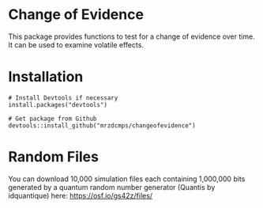 # Change of Evidence
This package provides functions to test for a change of evidence over time. It can be used to examine volatile effects.

  # Installation

    # Install Devtools if necessary
    install.packages("devtools")
    
    # Get package from Github
    devtools::install_github("mrzdcmps/changeofevidence")
    
  # Random Files
  
  You can download 10,000 simulation files each containing 1,000,000 bits generated by a quantum random number generator (Quantis by idquantique) here:
  https://osf.io/gs42z/files/
